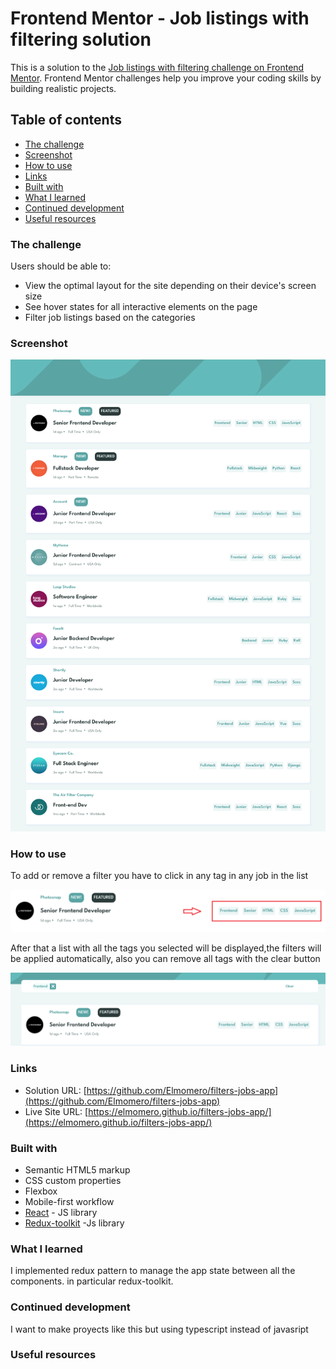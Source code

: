 # Frontend Mentor - Job listings with filtering solution

This is a solution to the [Job listings with filtering challenge on Frontend Mentor](https://www.frontendmentor.io/challenges/job-listings-with-filtering-ivstIPCt). Frontend Mentor challenges help you improve your coding skills by building realistic projects.

## Table of contents

- [The challenge](#the-challenge)
- [Screenshot](#screenshot)
- [How to use](#how-to-use)
- [Links](#links)
- [Built with](#built-with)
- [What I learned](#what-i-learned)
- [Continued development](#continued-development)
- [Useful resources](#useful-resources)

### The challenge

Users should be able to:

- View the optimal layout for the site depending on their device's screen size
- See hover states for all interactive elements on the page
- Filter job listings based on the categories

### Screenshot

![proyectImage](./public/images/proyect-screenshot.png)

### How to use

To add or remove a filter you have to click in any tag in any job in the list

![addFilter](./public/images/job-tag-image.png)

After that a list with all the tags you selected will be displayed,the filters
will be applied automatically, also you can remove all tags with the clear button

![filerslist](./public/images/filterslist.png)

### Links

- Solution URL: [https://github.com/Elmomero/filters-jobs-app](https://github.com/Elmomero/filters-jobs-app)
- Live Site URL: [https://elmomero.github.io/filters-jobs-app/](https://elmomero.github.io/filters-jobs-app/)

### Built with

- Semantic HTML5 markup
- CSS custom properties
- Flexbox
- Mobile-first workflow
- [React](https://reactjs.org/) - JS library
- [Redux-toolkit](https://redux-toolkit.js.org/) -Js library

### What I learned

I implemented redux pattern to manage the app state between all the components.
in particular redux-toolkit.

### Continued development

I want to make proyects like this but using typescript instead of javasript

### Useful resources
